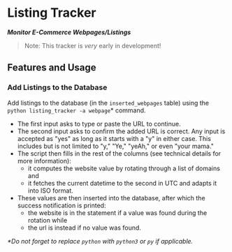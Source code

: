 # Listing Tracker
***Monitor E-Commerce Webpages/Listings***
> Note: This tracker is *very* early in development!

## Features and Usage
### Add Listings to the Database
Add listings to the database (in the `inserted_webpages` table) using the `python listing_tracker -a webpage`\* command.
- The first input asks to type or paste the URL to continue.
- The second input asks to confirm the added URL is correct. Any input is accepted as "yes" as long as it starts with a "y" in either case. This includes but is not limited to "y," "Ye," "yeAh," or even "your mama."
- The script then fills in the rest of the columns (see technical details for more information):
    - it computes the website value by rotating through a list of domains and
    - it fetches the current datetime to the second in UTC and adapts it into ISO format.
- These values are then inserted into the database, after which the success notification is printed:
    - the website is in the statement if a value was found during the rotation while
    - the url is instead if no value was found.

*\*Do not forget to replace `python` with `python3` or `py` if applicable.*